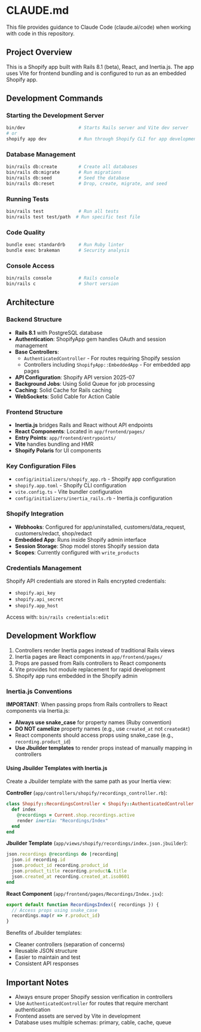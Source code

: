 # CLAUDE.md

This file provides guidance to Claude Code (claude.ai/code) when working with code in this repository.

## Project Overview

This is a Shopify app built with Rails 8.1 (beta), React, and Inertia.js. The app uses Vite for frontend bundling and is configured to run as an embedded Shopify app.

## Development Commands

### Starting the Development Server
```bash
bin/dev                    # Starts Rails server and Vite dev server
# or
shopify app dev            # Run through Shopify CLI for app development
```

### Database Management
```bash
bin/rails db:create        # Create all databases
bin/rails db:migrate       # Run migrations
bin/rails db:seed          # Seed the database
bin/rails db:reset         # Drop, create, migrate, and seed
```

### Running Tests
```bash
bin/rails test             # Run all tests
bin/rails test test/path  # Run specific test file
```

### Code Quality
```bash
bundle exec standardrb     # Run Ruby linter
bundle exec brakeman       # Security analysis
```

### Console Access
```bash
bin/rails console          # Rails console
bin/rails c                # Short version
```

## Architecture

### Backend Structure
- **Rails 8.1** with PostgreSQL database
- **Authentication**: ShopifyApp gem handles OAuth and session management
- **Base Controllers**:
  - `AuthenticatedController` - For routes requiring Shopify session
  - Controllers including `ShopifyApp::EmbeddedApp` - For embedded app pages
- **API Configuration**: Shopify API version 2025-07
- **Background Jobs**: Using Solid Queue for job processing
- **Caching**: Solid Cache for Rails caching
- **WebSockets**: Solid Cable for Action Cable

### Frontend Structure
- **Inertia.js** bridges Rails and React without API endpoints
- **React Components**: Located in `app/frontend/pages/`
- **Entry Points**: `app/frontend/entrypoints/`
- **Vite** handles bundling and HMR
- **Shopify Polaris** for UI components

### Key Configuration Files
- `config/initializers/shopify_app.rb` - Shopify app configuration
- `shopify.app.toml` - Shopify CLI configuration
- `vite.config.ts` - Vite bundler configuration
- `config/initializers/inertia_rails.rb` - Inertia.js configuration

### Shopify Integration
- **Webhooks**: Configured for app/uninstalled, customers/data_request, customers/redact, shop/redact
- **Embedded App**: Runs inside Shopify admin interface
- **Session Storage**: Shop model stores Shopify session data
- **Scopes**: Currently configured with `write_products`

### Credentials Management
Shopify API credentials are stored in Rails encrypted credentials:
- `shopify.api_key`
- `shopify.api_secret`
- `shopify.app_host`

Access with: `bin/rails credentials:edit`

## Development Workflow

1. Controllers render Inertia pages instead of traditional Rails views
2. Inertia pages are React components in `app/frontend/pages/`
3. Props are passed from Rails controllers to React components
4. Vite provides hot module replacement for rapid development
5. Shopify app runs embedded in the Shopify admin

### Inertia.js Conventions

**IMPORTANT**: When passing props from Rails controllers to React components via Inertia.js:
- **Always use snake_case** for property names (Ruby convention)
- **DO NOT camelize** property names (e.g., use `created_at` not `createdAt`)
- React components should access props using snake_case (e.g., `recording.product_id`)
- **Use Jbuilder templates** to render props instead of manually mapping in controllers

#### Using Jbuilder Templates with Inertia.js

Create a Jbuilder template with the same path as your Inertia view:

**Controller** (`app/controllers/shopify/recordings_controller.rb`):
```ruby
class Shopify::RecordingsController < Shopify::AuthenticatedController
  def index
    @recordings = Current.shop.recordings.active
    render inertia: "Recordings/Index"
  end
end
```

**Jbuilder Template** (`app/views/shopify/recordings/index.json.jbuilder`):
```ruby
json.recordings @recordings do |recording|
  json.id recording.id
  json.product_id recording.product_id
  json.product_title recording.product&.title
  json.created_at recording.created_at.iso8601
end
```

**React Component** (`app/frontend/pages/Recordings/Index.jsx`):
```jsx
export default function RecordingsIndex({ recordings }) {
  // Access props using snake_case
  recordings.map(r => r.product_id)
}
```

Benefits of Jbuilder templates:
- Cleaner controllers (separation of concerns)
- Reusable JSON structure
- Easier to maintain and test
- Consistent API responses

## Important Notes

- Always ensure proper Shopify session verification in controllers
- Use `AuthenticatedController` for routes that require merchant authentication
- Frontend assets are served by Vite in development
- Database uses multiple schemas: primary, cable, cache, queue
